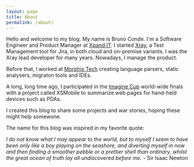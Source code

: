 ```yaml
---
layout: page
title: About
permalink: /about/
---
```


Hello and welcome to my blog. My name is Bruno Conde. I'm a Software Engineer and Product Manager at [Xpand IT](https://www.xpand-it.com/). I started [Xray](https://www.getxray.app/), a Test Management tool for Jira, in both cloud and on-premise variants. I was the Xray lead developer for many years. Nowadays, I manage the product.

Before that, I worked at [Morphis Tech](https://morphis-tech.com/) creating language parsers, static analysers, migraton tools and IDEs.

A long, long time ago, I participated in the [Imagine Cup](https://imaginecup.microsoft.com/) world-wide finals with a project called XSMobile to summarize web pages for hand-held devices such as PDAs.

I created this blog to share some projects and war stories, hoping these might help somewone.

The name for this blog was inspired in my favorite quote:

*I do not know what I may appear to the world, but to myself I seem to have been only like a boy playing on the seashore, and diverting myself in now and then finding a smoother pebble or a prettier shell than ordinary, whilst the great ocean of truth lay all undiscovered before me.* - Sir Isaac Newton
